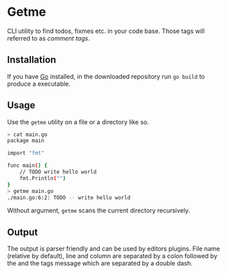 # Getme

CLI utility to find todos, fixmes etc. in your code base. Those tags will referred to
as *comment tags*.

## Installation

If you have [Go](https://go.dev/dl/) installed, in the downloaded repository run `go build`
to produce a executable.

## Usage

Use the `getme` utility on a file or a directory like so.

```sh
> cat main.go
package main

import "fmt"

func main() {
    // TODO write hello world
    fmt.Println("")
}
> getme main.go
./main.go:6:2: TODO -- write hello world
```

Without argument, `getme` scans the current directory recursively.

## Output

The output is parser friendly and can be used by editors plugins. File name (relative
by default), line and column are separated by a colon followed by the 
and the tags message which are separated by a double dash.
